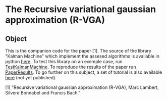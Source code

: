 # The Recursive variational gaussian approximation (R-VGA)

## Object

This is the companion code for the paper \[1\]. The source of the library "Kalman Machine" which implement the assesed algorithms is available in python [here][0]. To test this library on an exemple case, run [TestKalmanMachine][1]. To reproduce the results of the paper run [PaperResults][2]. To go further on this subject, a set of tutorial is also available [here][3] (not yet published). 

[0]: ./KalmanMachine
[1]: ./TestKalmanMachine.py
[2]: ./PaperResults.py
[3]: ./Tutorial/README.md

\[1\] "Recursive variational gaussian approximation (R-VGA), Marc Lambert, Silvere Bonnabel and Francis Bach."
